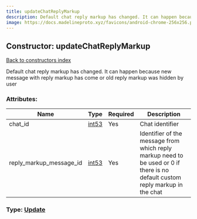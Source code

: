 ```yaml
---
title: updateChatReplyMarkup
description: Default chat reply markup has changed. It can happen because new message with reply markup has come or old reply markup was hidden by user
image: https://docs.madelineproto.xyz/favicons/android-chrome-256x256.png
---
```

## Constructor: updateChatReplyMarkup  
[Back to constructors index](index.md)



Default chat reply markup has changed. It can happen because new message with reply markup has come or old reply markup was hidden by user

### Attributes:

| Name     |    Type       | Required | Description |
|----------|---------------|----------|-------------|
|chat\_id|[int53](../types/int53.md) | Yes|Chat identifier|
|reply\_markup\_message\_id|[int53](../types/int53.md) | Yes|Identifier of the message from which reply markup need to be used or 0 if there is no default custom reply markup in the chat|



### Type: [Update](../types/Update.md)


